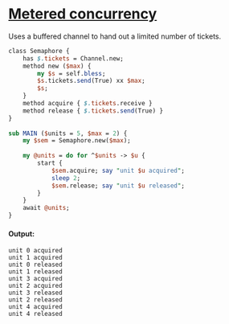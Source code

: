 [1]: http://rosettacode.org/wiki/Metered_concurrency

# [Metered concurrency][1]

Uses a buffered channel to hand out a limited number of tickets.

```perl
class Semaphore {
    has $.tickets = Channel.new;
    method new ($max) {
        my $s = self.bless; 
        $s.tickets.send(True) xx $max;
        $s;
    }
    method acquire { $.tickets.receive }
    method release { $.tickets.send(True) }
}
 
sub MAIN ($units = 5, $max = 2) {
    my $sem = Semaphore.new($max);
 
    my @units = do for ^$units -> $u {
        start {
            $sem.acquire; say "unit $u acquired";
            sleep 2;
            $sem.release; say "unit $u released";
        }
    }
    await @units;
}
```

#### Output:
```
unit 0 acquired
unit 1 acquired
unit 0 released
unit 1 released
unit 3 acquired
unit 2 acquired
unit 3 released
unit 2 released
unit 4 acquired
unit 4 released
```